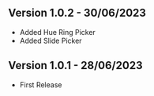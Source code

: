 ## Version 1.0.2 - 30/06/2023 

- Added Hue Ring Picker
- Added Slide Picker 

## Version 1.0.1 - 28/06/2023

- First Release